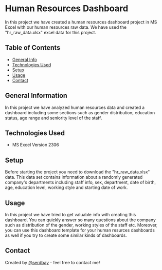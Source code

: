 # Human Resources Dashboard 
In this project we have created a human resources dashboard project in MS Excel with our human resources raw data. We have used the "hr_raw_data.xlsx" excel data for this project.

## Table of Contents
* [General Info](#general-information)
* [Technologies Used](#technologies-used)
* [Setup](#setup)
* [Usage](#usage)
* [Contact](#contact)

## General Information
In this project we have analyzed human resources data and created a dashboard including some sections such as gender distribution, education status, age range and seniority level of the staff. 

## Technologies Used
- MS Excel Version 2306

## Setup
Before starting the project you need to download the "hr_raw_data.xlsx" data. This data set contains information about a randomly generated company's departments including staff info, sex, department, date of birth, age, education level, working style and starting date of work. 

## Usage
In this project we have tried to get valuable info with creating this dashboard. You can quickly answer so many questions about the company such as distribution of the gender, working styles of the staff etc. Moreover, you can use this dashboard template for your human resurces dashboards as well if you try to create some similar kinds of dashboards. 

## Contact
Created by [@serdbay](https://github.com/serdbay) - feel free to contact me!
